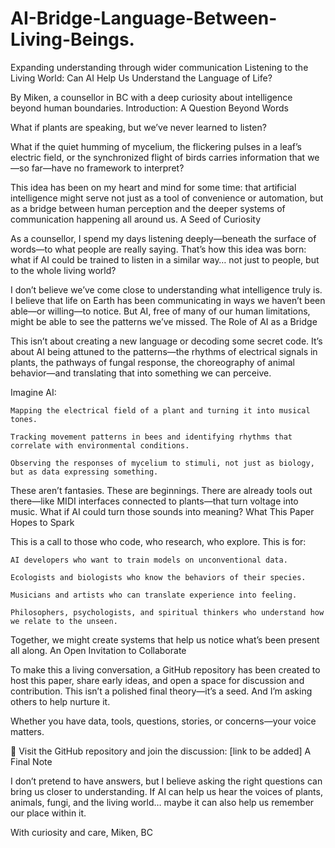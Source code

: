 # AI-Bridge-Language-Between-Living-Beings.
Expanding understanding through wider communication
Listening to the Living World: Can AI Help Us Understand the Language of Life?

By Miken, a counsellor in BC with a deep curiosity about intelligence beyond human boundaries.
Introduction: A Question Beyond Words

What if plants are speaking, but we’ve never learned to listen?

What if the quiet humming of mycelium, the flickering pulses in a leaf’s electric field, or the synchronized flight of birds carries information that we—so far—have no framework to interpret?

This idea has been on my heart and mind for some time: that artificial intelligence might serve not just as a tool of convenience or automation, but as a bridge between human perception and the deeper systems of communication happening all around us.
A Seed of Curiosity

As a counsellor, I spend my days listening deeply—beneath the surface of words—to what people are really saying. That’s how this idea was born: what if AI could be trained to listen in a similar way… not just to people, but to the whole living world?

I don’t believe we’ve come close to understanding what intelligence truly is. I believe that life on Earth has been communicating in ways we haven’t been able—or willing—to notice. But AI, free of many of our human limitations, might be able to see the patterns we’ve missed.
The Role of AI as a Bridge

This isn’t about creating a new language or decoding some secret code. It’s about AI being attuned to the patterns—the rhythms of electrical signals in plants, the pathways of fungal response, the choreography of animal behavior—and translating that into something we can perceive.

Imagine AI:

    Mapping the electrical field of a plant and turning it into musical tones.

    Tracking movement patterns in bees and identifying rhythms that correlate with environmental conditions.

    Observing the responses of mycelium to stimuli, not just as biology, but as data expressing something.

These aren’t fantasies. These are beginnings. There are already tools out there—like MIDI interfaces connected to plants—that turn voltage into music. What if AI could turn those sounds into meaning?
What This Paper Hopes to Spark

This is a call to those who code, who research, who explore. This is for:

    AI developers who want to train models on unconventional data.

    Ecologists and biologists who know the behaviors of their species.

    Musicians and artists who can translate experience into feeling.

    Philosophers, psychologists, and spiritual thinkers who understand how we relate to the unseen.

Together, we might create systems that help us notice what’s been present all along.
An Open Invitation to Collaborate

To make this a living conversation, a GitHub repository has been created to host this paper, share early ideas, and open a space for discussion and contribution. This isn’t a polished final theory—it’s a seed. And I’m asking others to help nurture it.

Whether you have data, tools, questions, stories, or concerns—your voice matters.

🔗 Visit the GitHub repository and join the discussion: [link to be added]
A Final Note

I don’t pretend to have answers, but I believe asking the right questions can bring us closer to understanding. If AI can help us hear the voices of plants, animals, fungi, and the living world… maybe it can also help us remember our place within it.

With curiosity and care,
Miken, BC

